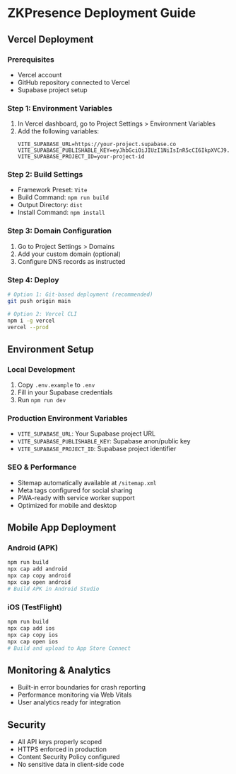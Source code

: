 # ZKPresence Deployment Guide

## Vercel Deployment

### Prerequisites
- Vercel account
- GitHub repository connected to Vercel
- Supabase project setup

### Step 1: Environment Variables
1. In Vercel dashboard, go to Project Settings > Environment Variables
2. Add the following variables:
   ```
   VITE_SUPABASE_URL=https://your-project.supabase.co
   VITE_SUPABASE_PUBLISHABLE_KEY=eyJhbGciOiJIUzI1NiIsInR5cCI6IkpXVCJ9...
   VITE_SUPABASE_PROJECT_ID=your-project-id
   ```

### Step 2: Build Settings
- Framework Preset: `Vite`
- Build Command: `npm run build`
- Output Directory: `dist`
- Install Command: `npm install`

### Step 3: Domain Configuration
1. Go to Project Settings > Domains
2. Add your custom domain (optional)
3. Configure DNS records as instructed

### Step 4: Deploy
```bash
# Option 1: Git-based deployment (recommended)
git push origin main

# Option 2: Vercel CLI
npm i -g vercel
vercel --prod
```

## Environment Setup

### Local Development
1. Copy `.env.example` to `.env`
2. Fill in your Supabase credentials
3. Run `npm run dev`

### Production Environment Variables
- `VITE_SUPABASE_URL`: Your Supabase project URL
- `VITE_SUPABASE_PUBLISHABLE_KEY`: Supabase anon/public key
- `VITE_SUPABASE_PROJECT_ID`: Supabase project identifier

### SEO & Performance
- Sitemap automatically available at `/sitemap.xml`
- Meta tags configured for social sharing
- PWA-ready with service worker support
- Optimized for mobile and desktop

## Mobile App Deployment

### Android (APK)
```bash
npm run build
npx cap add android
npx cap copy android
npx cap open android
# Build APK in Android Studio
```

### iOS (TestFlight)
```bash
npm run build
npx cap add ios
npx cap copy ios
npx cap open ios
# Build and upload to App Store Connect
```

## Monitoring & Analytics
- Built-in error boundaries for crash reporting
- Performance monitoring via Web Vitals
- User analytics ready for integration

## Security
- All API keys properly scoped
- HTTPS enforced in production
- Content Security Policy configured
- No sensitive data in client-side code